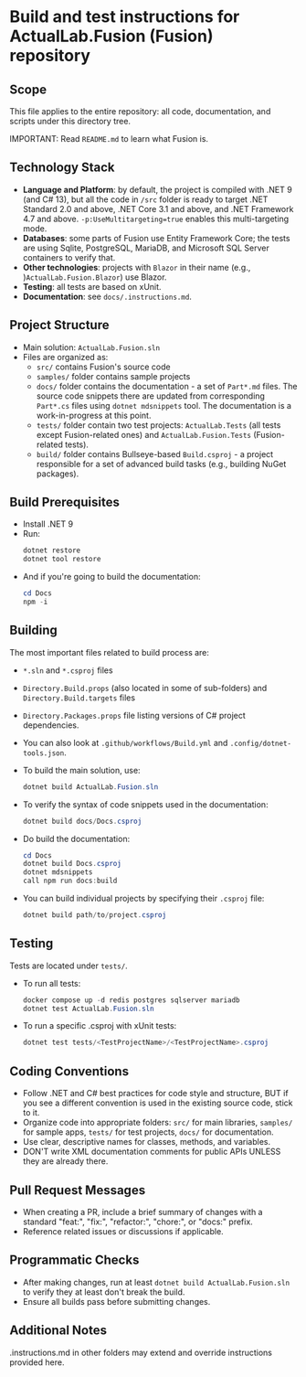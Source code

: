 # Build and test instructions for ActualLab.Fusion (Fusion) repository

## Scope

This file applies to the entire repository: all code, documentation, 
and scripts under this directory tree.

IMPORTANT: Read `README.md` to learn what Fusion is.

## Technology Stack

- **Language and Platform**: by default, the project is compiled with .NET 9 (and C# 13), but all the code in `/src` folder is ready to target .NET Standard 2.0 and above, .NET Core 3.1 and above, and .NET Framework 4.7 and above. `-p:UseMultitargeting=true` enables this multi-targeting mode.
- **Databases**: some parts of Fusion use Entity Framework Core; the tests are using Sqlite, PostgreSQL, MariaDB, and Microsoft SQL Server containers to verify that.
- **Other technologies**: projects with `Blazor` in their name (e.g., )`ActualLab.Fusion.Blazor`) use Blazor.
- **Testing**: all tests are based on xUnit.
- **Documentation**: see `docs/.instructions.md`.

## Project Structure

- Main solution: `ActualLab.Fusion.sln`
- Files are organized as:
  - `src/` contains Fusion's source code
  - `samples/` folder contains sample projects
  - `docs/` folder contains the documentation - a set of `Part*.md` files. The source code snippets there are updated from corresponding `Part*.cs` files using `dotnet mdsnippets` tool. The documentation is a work-in-progress at this point.
  - `tests/` folder contain two test projects: `ActualLab.Tests` (all tests except Fusion-related ones) and `ActualLab.Fusion.Tests` (Fusion-related tests).
  - `build/` folder contains Bullseye-based `Build.csproj` - a project responsible for a set of advanced build tasks (e.g., building NuGet packages).

## Build Prerequisites

- Install .NET 9
- Run:
  ```powershell
  dotnet restore
  dotnet tool restore
  ```
- And if you're going to build the documentation:
  ```powershell
  cd Docs
  npm -i
  ```

## Building

The most important files related to build process are:
- `*.sln` and `*.csproj` files
- `Directory.Build.props` (also located in some of sub-folders) and `Directory.Build.targets` files
- `Directory.Packages.props` file listing versions of C# project dependencies.
- You can also look at `.github/workflows/Build.yml` and `.config/dotnet-tools.json`.

- To build the main solution, use:
  ```powershell
  dotnet build ActualLab.Fusion.sln
  ```

- To verify the syntax of code snippets used in the documentation:
  ```powershell
  dotnet build docs/Docs.csproj
  ```

- Do build the documentation:
  ```powershell
  cd Docs
  dotnet build Docs.csproj
  dotnet mdsnippets
  call npm run docs:build
  ```

- You can build individual projects by specifying their `.csproj` file:
  ```powershell
  dotnet build path/to/project.csproj
  ```

## Testing

Tests are located under `tests/`.

- To run all tests:
  ```powershell
  docker compose up -d redis postgres sqlserver mariadb
  dotnet test ActualLab.Fusion.sln
  ```
- To run a specific .csproj with xUnit tests:
  ```powershell
  dotnet test tests/<TestProjectName>/<TestProjectName>.csproj
  ```

## Coding Conventions
- Follow .NET and C# best practices for code style and structure, BUT if you see a different convention is used in the existing source code, stick to it.
- Organize code into appropriate folders: `src/` for main libraries, `samples/` for sample apps, `tests/` for test projects, `docs/` for documentation.
- Use clear, descriptive names for classes, methods, and variables.
- DON'T write XML documentation comments for public APIs UNLESS they are already there.

## Pull Request Messages
- When creating a PR, include a brief summary of changes with a standard "feat:", "fix:", "refactor:", "chore:", or "docs:" prefix.
- Reference related issues or discussions if applicable.

## Programmatic Checks
- After making changes, run at least `dotnet build ActualLab.Fusion.sln` to verify they at least don't break the build.
- Ensure all builds pass before submitting changes.

## Additional Notes

.instructions.md in other folders may extend and override instructions provided here.
